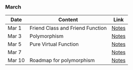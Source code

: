### March

|Date|Content|Link|
|---|---|---|
|Mar&nbsp;1|Friend Class and Friend Function|[Notes](/Notes/04_March/00_Mar1/)|
|Mar&nbsp;3|Polymorphism|[Notes](/Notes/04_March/01_Mar3/)|
|Mar&nbsp;5|Pure Virtual Function|[Notes](/Notes/04_March/02_Mar5/)|
|Mar&nbsp;7||[Notes](/Notes/04_March/03_Mar7/)|
|Mar&nbsp;10|Roadmap for polymorphism|[Notes](/Notes/04_March/04_Mar10/)|

